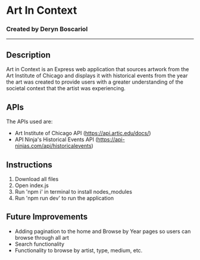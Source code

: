 # Art In Context
### Created by Deryn Boscariol
---
## Description
Art in Context is an Express web application that sources artwork from the Art Institute of Chicago and displays it with historical events from the year the art was created to provide users with a greater understanding of the societal context that the artist was experiencing.

## APIs
The APIs used are:
- Art Institute of Chicago API (https://api.artic.edu/docs/)
- API Ninja's Historical Events API (https://api-ninjas.com/api/historicalevents)

## Instructions
1. Download all files
2. Open index.js
3. Run 'npm i' in terminal to install nodes_modules
4. Run 'npm run dev' to run the application

## Future Improvements
- Adding pagination to the home and Browse by Year pages so users can browse through all art
- Search functionality
- Functionality to browse by artist, type, medium, etc.